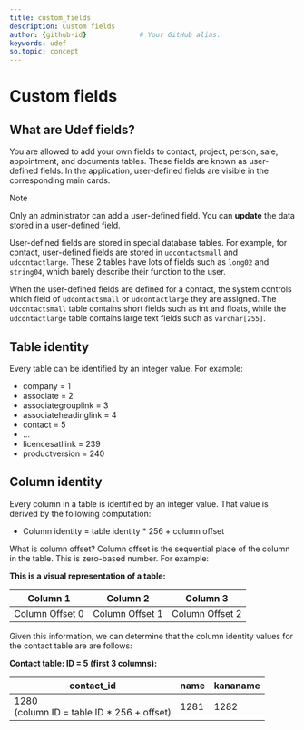 ```yaml
---
title: custom_fields       
description: Custom fields
author: {github-id}             # Your GitHub alias.
keywords: udef
so.topic: concept
---
```


# Custom fields

## What are Udef fields?

You are allowed to add your own fields to contact, project, person, sale, appointment, and documents tables. These fields are known as user-defined fields. In the application, user-defined fields are visible in the corresponding main cards.

> [!NOTE]
> Only an administrator can add a user-defined field. You can **update** the data stored in a user-defined field.

User-defined fields are stored in special database tables. For example, for contact, user-defined fields are stored in `udcontactsmall` and `udcontactlarge`. These 2 tables have lots of fields such as `long02` and `string04`, which barely describe their function to the user.

When the user-defined fields are defined for a contact, the system controls which field of `udcontactsmall` or `udcontactlarge` they are assigned. The `Udcontactsmall` table contains short fields such as int and floats, while the `udcontactlarge` table contains large text fields such as  `varchar[255]`.

## Table identity

Every table can be identified by an integer value. For example:

* company = 1
* associate = 2
* associategrouplink = 3
* associateheadinglink = 4
* contact = 5
* ...
* licencesatllink = 239
* productversion = 240

## Column identity

Every column in a table is identified by an integer value. That value is derived by the following computation:

* Column identity = table identity \* 256 + column offset

What is column offset? Column offset is the sequential place of the column in the table. This is zero-based number. For example:

**This is a visual representation of a table:**

| Column 1 | Column 2 | Column 3 |
|---|---|---|
| Column Offset 0 | Column Offset 1 | Column Offset 2 |

Given this information, we can determine that the column identity values for the contact table are are follows:

**Contact table: ID = 5 (first 3 columns):**

| contact\_id | name | kananame |
|---|---|---|
|1280<br>(column ID = table ID \* 256 + offset) | 1281 | 1282 |
